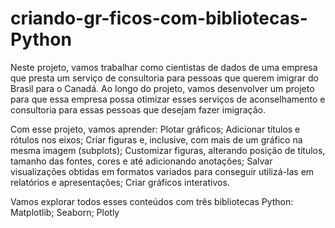 # criando-gr-ficos-com-bibliotecas-Python

Neste projeto, vamos trabalhar como cientistas de dados de uma empresa que presta um serviço de consultoria para pessoas que querem imigrar do Brasil para o Canadá.
Ao longo do projeto, vamos desenvolver um projeto para que essa empresa possa otimizar esses serviços de aconselhamento e consultoria para essas pessoas que desejam fazer imigração.

Com esse projeto, vamos aprender:
Plotar gráficos;
Adicionar títulos e rótulos nos eixos;
Criar figuras e, inclusive, com mais de um gráfico na mesma imagem (subplots);
Customizar figuras, alterando posição de títulos, tamanho das fontes, cores e até adicionando anotações;
Salvar visualizações obtidas em formatos variados para conseguir utilizá-las em relatórios e apresentações;
Criar gráficos interativos.

Vamos explorar todos esses conteúdos com três bibliotecas Python:
Matplotlib;
Seaborn;
Plotly

